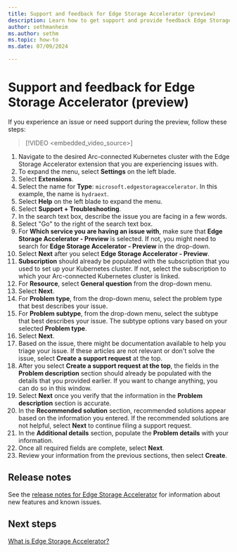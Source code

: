 ```yaml
---
title: Support and feedback for Edge Storage Accelerator (preview)
description: Learn how to get support and provide feedback Edge Storage Accelerator.
author: sethmanheim
ms.author: sethm
ms.topic: how-to
ms.date: 07/09/2024

---
```


# Support and feedback for Edge Storage Accelerator (preview)

If you experience an issue or need support during the preview, follow these steps:

> [!VIDEO <embedded_video_source>]

1. Navigate to the desired Arc-connected Kubernetes cluster with the Edge Storage Accelerator extension that you are experiencing issues with.
1. To expand the menu, select **Settings** on the left blade.
1. Select **Extensions**.
1. Select the name for **Type**: `microsoft.edgestorageaccelerator`. In this example, the name is `hydraext`.
1. Select **Help** on the left blade to expand the menu.
1. Select **Support + Troubleshooting**.
1. In the search text box, describe the issue you are facing in a few words.
1. Select "Go" to the right of the search text box.
1. For **Which service you are having an issue with**, make sure that **Edge Storage Accelerator - Preview** is selected. If not, you might need to search for **Edge Storage Accelerator - Preview** in the drop-down.
1. Select **Next** after you select **Edge Storage Accelerator - Preview**.
1. **Subscription** should already be populated with the subscription that you used to set up your Kubernetes cluster. If not, select the subscription to which your Arc-connected Kubernetes cluster is linked.
1. For **Resource**, select **General question** from the drop-down menu.
1. Select **Next**.
1. For **Problem type**, from the drop-down menu, select the problem type that best describes your issue.
1. For **Problem subtype**, from the drop-down menu, select the subtype that best describes your issue. The subtype options vary based on your selected **Problem type**.
1. Select **Next**.
1. Based on the issue, there might be documentation available to help you triage your issue. If these articles are not relevant or don't solve the issue, select **Create a support request** at the top.
1. After you select **Create a support request at the top**, the fields in the **Problem description** section should already be populated with the details that you provided earlier. If you want to change anything, you can do so in this window.
1. Select **Next** once you verify that the information in the **Problem description** section is accurate.
1. In the **Recommended solution** section, recommended solutions appear based on the information you entered. If the recommended solutions are not helpful, select **Next** to continue filing a support request.
1. In the **Additional details** section, populate the **Problem details** with your information.
1. Once all required fields are complete, select **Next**.
1. Review your information from the previous sections, then select **Create**.

## Release notes

See the [release notes for Edge Storage Accelerator](release-notes.md) for information about new features and known issues.

## Next steps

[What is Edge Storage Accelerator?](overview.md)
